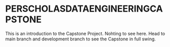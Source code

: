 # PERSCHOLASDATAENGINEERINGCAPSTONE

This is an introduction to the Capstone Project. Nohting to see here. Head to main branch and development branch to see the Capstone in full swing.
